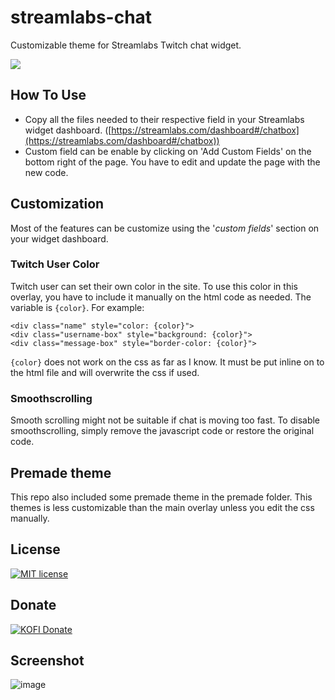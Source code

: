 
# streamlabs-chat
Customizable theme for Streamlabs Twitch chat widget.

![](https://media.giphy.com/media/ekM9pBSlA9laAQ7DjT/giphy.gif)


## How To Use

- Copy all the files needed to their respective field in your Streamlabs widget dashboard. ([https://streamlabs.com/dashboard#/chatbox](https://streamlabs.com/dashboard#/chatbox))
- Custom field can be enable by clicking on 'Add Custom Fields' on the bottom right of the page. You have to edit and update the page with the new code.

## Customization

Most of the features can be customize using the '*custom fields*' section on your widget dashboard.


### Twitch User Color

Twitch user can set their own color in the site. To use this color in this overlay, you have to include it manually on the html code as needed. The variable is `{color}`. For example:

    <div class="name" style="color: {color}">
    <div class="username-box" style="background: {color}">
    <div class="message-box" style="border-color: {color}">

`{color}` does not work on the css as far as I know. It must be put inline on to the html file and will overwrite the css if used.

### Smoothscrolling

Smooth scrolling might not be suitable if chat is moving too fast. To disable smoothscrolling, simply remove the javascript code or restore the original code.

## Premade theme

This repo also included some premade theme in the premade folder. This themes is less customizable than the main overlay unless you edit the css manually.

## License
[![MIT license](https://badgen.net/badge/License/MIT/blue)](https://github.com/metadotmy/streamlabs-chat/blob/master/LICENSE)


## Donate
[![KOFI Donate](https://badgen.net/badge/Kofi/Donate/red?icon=kofi)](https://ko-fi.com/metadotmy)


## Screenshot

![image](https://user-images.githubusercontent.com/65335648/81983309-c0e02600-9665-11ea-9041-06ccda72d384.png)
